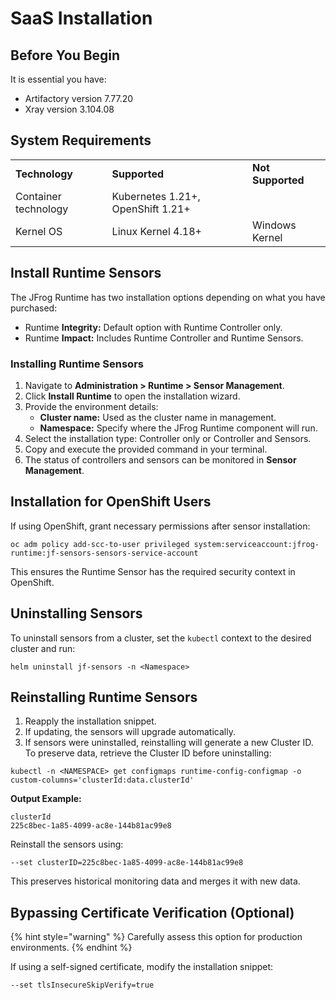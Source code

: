 # SaaS Installation

## Before You Begin

It is essential you have:

* Artifactory version 7.77.20
* Xray version 3.104.08

## System Requirements <a href="#kernel-operating-systems-support" id="kernel-operating-systems-support"></a>

|                      |                                   |                   |
| -------------------- | --------------------------------- | ----------------- |
| **Technology**       | **Supported**                     | **Not Supported** |
| Container technology | Kubernetes 1.21+, OpenShift 1.21+ |                   |
| Kernel OS            | Linux Kernel 4.18+                | Windows Kernel    |

## Install Runtime Sensors

The JFrog Runtime has two installation options depending on what you have purchased:

* Runtime **Integrity:** Default option with Runtime Controller only.
* Runtime **Impact:** Includes Runtime Controller and Runtime Sensors.

### Installing Runtime Sensors

1. Navigate to **Administration > Runtime > Sensor Management**.
2. Click **Install Runtime** to open the installation wizard.
3. Provide the environment details:
   * **Cluster name:** Used as the cluster name in management.
   * **Namespace:** Specify where the JFrog Runtime component will run.
4. Select the installation type: Controller only or Controller and Sensors.
5. Copy and execute the provided command in your terminal.
6. The status of controllers and sensors can be monitored in **Sensor Management**.

## Installation for OpenShift Users

If using OpenShift, grant necessary permissions after sensor installation:

```
oc adm policy add-scc-to-user privileged system:serviceaccount:jfrog-runtime:jf-sensors-sensors-service-account
```

This ensures the Runtime Sensor has the required security context in OpenShift.

## Uninstalling Sensors

To uninstall sensors from a cluster, set the `kubectl` context to the desired cluster and run:

```
helm uninstall jf-sensors -n <Namespace>
```

## Reinstalling Runtime Sensors

1. Reapply the installation snippet.
2. If updating, the sensors will upgrade automatically.
3. If sensors were uninstalled, reinstalling will generate a new Cluster ID. To preserve data, retrieve the Cluster ID before uninstalling:

```
kubectl -n <NAMESPACE> get configmaps runtime-config-configmap -o custom-columns='clusterId:data.clusterId'
```

**Output Example:**

```
clusterId
225c8bec-1a85-4099-ac8e-144b81ac99e8
```

Reinstall the sensors using:

```
--set clusterID=225c8bec-1a85-4099-ac8e-144b81ac99e8
```

This preserves historical monitoring data and merges it with new data.

## Bypassing Certificate Verification (Optional)

{% hint style="warning" %}
Carefully assess this option for production environments.
{% endhint %}

If using a self-signed certificate, modify the installation snippet:

```
--set tlsInsecureSkipVerify=true
```

